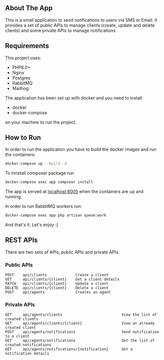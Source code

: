 ## About The App
This is a small application to send notifications to users via SMS or Email. It provides a set of public APIs to manage clients (create, update and delete clients) and some private APIs to manage notifications.


## Requirements
This project uses:
- PHP8.0+
- Nginx
- Postgres
- RabbitMQ
- Mailhog

The application has been set up with docker and you need to install:
- docker
- docker-compose

on your machine to run the project.

## How to Run
In order to run the application you have to build the docker images and run the containers:

```bash
docker-compose up --build -d
```
To innstall composer package run

```bash
docker-compose exec app composer install
```

The app is served at [localhost:8005](http://localhost:8005) when the containers are up and running.

In order to run RabbitMQ workers run:

```bash
docker-compose exec app php artisan queue:work
```
And that's it. Let's enjoy :)

## REST APIs
There are two sets of APIs, public APIs and private APIs. 

### Public APIs

```
POST    api/clients             Create a client   
GET     api/clients/{client}    Get a client details   
PATCH   api/clients/{client}    Update a client
DELETE  api/clients/{client}    Delete a client
POST    api/agents              Creates an agent 
```

### Private APIs
```
GET     api/agents/clients                           View the list of created clients
GET     api/agents/clients/{client}                  View an already created client
POST    api/agents/notifications                     Send notification to a client
GET     api/agents/notifications                     Get the list of created notifications
GET     api/agents/notifications/{notification}      Get a notification details
```